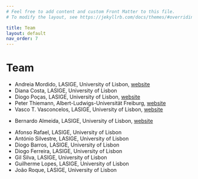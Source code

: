 ```yaml
---
# Feel free to add content and custom Front Matter to this file.
# To modify the layout, see https://jekyllrb.com/docs/themes/#overriding-theme-defaults

title: Team
layout: default
nav_order: 7
---
```


# Team 
<!-- # Investigators -->
- Andreia Mordido, LASIGE, University of Lisbon, [website](http://www.di.fc.ul.pt/~amordido/)
- Diana Costa, LASIGE, University of Lisbon
- Diogo Poças, LASIGE, University of Lisbon, [website](https://diogopocas1991.gitlab.io/)
- Peter Thiemann, Albert-Ludwigs-Universität Freiburg, [website](http://www2.informatik.uni-freiburg.de/~thiemann/)
- Vasco T. Vasconcelos, LASIGE, University of Lisbon, [website](https://www.di.fc.ul.pt/~vv/)
<!-- # PhD Students -->
- Bernardo Almeida, LASIGE, University of Lisbon, [website](https://bpalmeida.github.io/)
<!-- # MSc Students -->
- Afonso Rafael, LASIGE, University of Lisbon
- António Silvestre, LASIGE, University of Lisbon
- Diogo Barros, LASIGE, University of Lisbon
- Diogo Ferreira, LASIGE, University of Lisbon
- Gil Silva, LASIGE, University of Lisbon
- Guilherme Lopes, LASIGE, University of Lisbon
- João Roque, LASIGE, University of Lisbon
<!-- # Undergraduate Students -->
